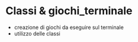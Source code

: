 # Classi & giochi_terminale

  - creazione di giochi da eseguire sul terminale
  - utilizzo delle classi
